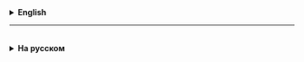 <details>
  <summary style="cursor: pointer;"><b>English</b></summary>



</details>

<hr>

<details style="padding-top: 18px">
  <summary style="cursor: pointer;"><b>На русском</b></summary>

## Вложенные классы
* Вложенные классы - это такие, которые могут лежать внутри других классов.


## Связный список
* Связный список (linked list) - структура данных, которая использует связанные узлы для хранения элементов.
* Его отличие от массива в том, что он хранит данные в узлах, которые ссылаются на другие узлы списка.
* Таким образом, связному списку не нужно чтобы был цельный свободный блок памяти.
* Список хорошо работает на удаление и добавление элементов, но не очень хорошо на чтение и изменение (в случайном порядке).
* Тогда как массив, наоборот - плохо на добавление/удаление, хорошо на чтение/изменение.

* Списки делятся на (по количеству ссылок):
  * Односвязный (Singly-linked list) - каждый узел хранит ссылку на следующий узел
  * Двусвязный (Double-linked list) - каждый узел хранит ссылки на предыдущий и следующий элемент

* Списки также делятся на:
  * Цикличные (looped) - узел, стоящий на одном конце списка, указывает на узел в другом конце списка
  * Не цикличные - конечные узлы указывают на null

</details>
